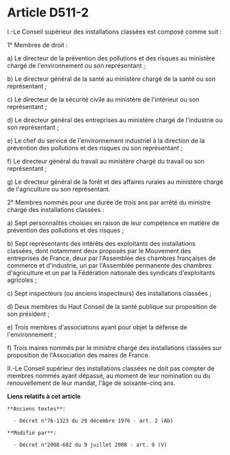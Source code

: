 # Article D511-2

I.-Le Conseil supérieur des installations classées est composé comme suit : 

1° Membres de droit : 

a) Le directeur de la prévention des pollutions et des risques au ministère chargé de l'environnement ou son représentant ; 

b) Le directeur général de la santé au ministère chargé de la santé ou son représentant ; 

c) Le        directeur de la sécurité civile au ministère de l'intérieur ou son représentant ; 

d) Le directeur général des entreprises au ministère chargé de l'industrie ou son représentant ; 

e) Le chef du service de l'environnement industriel à la direction de la prévention des pollutions et des risques ou son
représentant ; 

f) Le directeur général du travail au ministère chargé du travail ou son représentant ; 

g) Le directeur général de la forêt et des affaires rurales au ministère chargé de l'agriculture ou son représentant. 

2° Membres nommés pour une durée de trois ans par arrêté du ministre chargé des installations classées : 

a) Sept personnalités choisies en raison de leur compétence en matière de prévention des pollutions et des risques ; 

b) Sept représentants des intérêts des exploitants des installations classées, dont notamment deux proposés par le Mouvement
des entreprises de France, deux par l'Assemblée des chambres françaises de commerce et d'industrie, un par l'Assemblée
permanente des chambres d'agriculture et un par la Fédération nationale des syndicats d'exploitants agricoles ; 

c) Sept inspecteurs (ou anciens inspecteurs) des installations classées ; 

d) Deux membres du Haut Conseil de la santé publique sur proposition de son président ; 

e) Trois membres d'associations ayant pour objet la défense de l'environnement ; 

f) Trois maires nommés par le ministre chargé des installations classées sur proposition de l'Association des maires de
France. 

II.-Le Conseil supérieur des installations classées ne doit pas compter de membres nommés ayant dépassé, au moment de leur
nomination ou du renouvellement de leur mandat, l'âge de soixante-cinq ans.

**Liens relatifs à cet article**

	**Anciens textes**:

	  - Décret n°76-1323 du 29 décembre 1976 - art. 2 (Ab)

	**Modifié par**:

	  - Décret n°2008-682 du 9 juillet 2008 - art. 9 (V)
